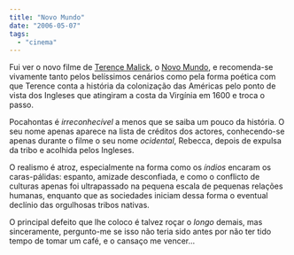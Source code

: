```yaml
---
title: "Novo Mundo"
date: "2006-05-07"
tags: 
  - "cinema"
---
```


Fui ver o novo filme de [Terence Malick](http://www.imdb.com/name/nm0000517/), o [Novo Mundo](http://www.imdb.com/title/tt0402399/), e recomenda-se vivamente tanto pelos belíssimos cenários como pela forma poética com que Terence conta a história da colonização das Américas pelo ponto de vista dos Ingleses que atingiram a costa da Virgínia em 1600 e troca o passo.

Pocahontas é _irreconhecível_ a menos que se saiba um pouco da história. O seu nome apenas aparece na lista de créditos dos actores, conhecendo-se apenas durante o filme o seu nome _ocidental_, Rebecca, depois de expulsa da tribo e acolhida pelos Ingleses.

O realismo é atroz, especialmente na forma como os _índios_ encaram os caras-pálidas: espanto, amizade desconfiada, e como o conflicto de culturas apenas foi ultrapassado na pequena escala de pequenas relações humanas, enquanto que as sociedades iniciam dessa forma o eventual declínio das orgulhosas tribos nativas.

O principal defeito que lhe coloco é talvez roçar o _longo_ demais, mas sinceramente, pergunto-me se isso não teria sido antes por não ter tido tempo de tomar um café, e o cansaço me vencer...

